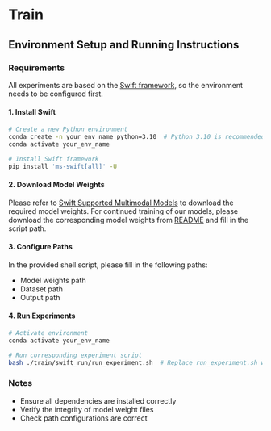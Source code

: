 # Train

## Environment Setup and Running Instructions

### Requirements
All experiments are based on the [Swift framework](https://github.com/modelscope/ms-swift), so the environment needs to be configured first.

#### 1. Install Swift 
```bash
# Create a new Python environment
conda create -n your_env_name python=3.10  # Python 3.10 is recommended
conda activate your_env_name

# Install Swift framework
pip install 'ms-swift[all]' -U
```

#### 2. Download Model Weights
Please refer to [Swift Supported Multimodal Models](https://swift.readthedocs.io/zh-cn/latest/Instruction/%E6%94%AF%E6%8C%81%E7%9A%84%E6%A8%A1%E5%9E%8B%E5%92%8C%E6%95%B0%E6%8D%AE%E9%9B%86.html#id4) to download the required model weights. For continued training of our models, please download the corresponding model weights from [README](../README.md) and fill in the script path.

#### 3. Configure Paths
In the provided shell script, please fill in the following paths:
- Model weights path  
- Dataset path
- Output path

#### 4. Run Experiments
```bash
# Activate environment
conda activate your_env_name

# Run corresponding experiment script 
bash ./train/swift_run/run_experiment.sh  # Replace run_experiment.sh with the actual script name
```

### Notes
- Ensure all dependencies are installed correctly
- Verify the integrity of model weight files
- Check path configurations are correct

